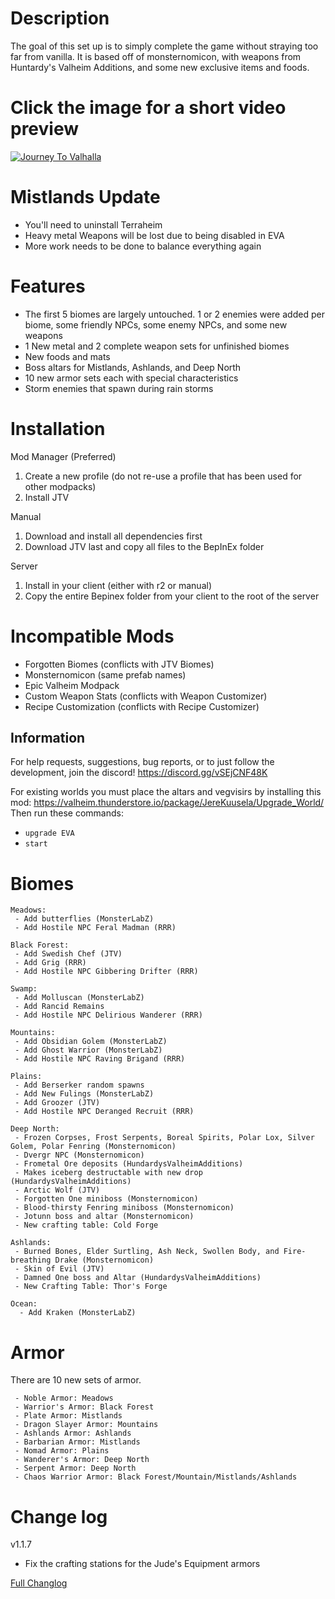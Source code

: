 # Description
The goal of this set up is to simply complete the game without straying too far from vanilla. It is based off of monsternomicon, with weapons from Huntardy's Valheim Additions, and some new exclusive items and foods.

# Click the image for a short video preview
[![Journey To Valhalla](https://img.youtube.com/vi/_GIE1Z5R2Ew/0.jpg)](https://www.youtube.com/watch?v=_GIE1Z5R2Ew)

# Mistlands Update
 - You'll need to uninstall Terraheim
 - Heavy metal Weapons will be lost due to being disabled in EVA
 - More work needs to be done to balance everything again

# Features
 - The first 5 biomes are largely untouched. 1 or 2 enemies were added per biome, some friendly NPCs, some enemy NPCs, and some new weapons
 - 1 New metal and 2 complete weapon sets for unfinished biomes
 - New foods and mats
 - Boss altars for Mistlands, Ashlands, and Deep North
 - 10 new armor sets each with special characteristics
 - Storm enemies that spawn during rain storms

# Installation
Mod Manager (Preferred)
 1. Create a new profile (do not re-use a profile that has been used for other modpacks)
 2. Install JTV

Manual
 1. Download and install all dependencies first
 3. Download JTV last and copy all files to the BepInEx folder

Server
 1. Install in your client (either with r2 or manual)
 2. Copy the entire Bepinex folder from your client to the root of the server

# Incompatible Mods
 - Forgotten Biomes (conflicts with JTV Biomes)
 - Monsternomicon (same prefab names)
 - Epic Valheim Modpack
 - Custom Weapon Stats (conflicts with Weapon Customizer)
 - Recipe Customization (conflicts with Recipe Customizer)

## Information
For help requests, suggestions, bug reports, or to just follow the development, join the discord! https://discord.gg/vSEjCNF48K

For existing worlds you must place the altars and vegvisirs by installing this mod: https://valheim.thunderstore.io/package/JereKuusela/Upgrade_World/
Then run these commands:

- `upgrade EVA`
- `start`


# Biomes
```
Meadows:
 - Add butterflies (MonsterLabZ)
 - Add Hostile NPC Feral Madman (RRR) 
```
```
Black Forest:
 - Add Swedish Chef (JTV)
 - Add Grig (RRR)
 - Add Hostile NPC Gibbering Drifter (RRR)
```
```
Swamp:
 - Add Molluscan (MonsterLabZ)
 - Add Rancid Remains
 - Add Hostile NPC Delirious Wanderer (RRR)
```
```
Mountains:
 - Add Obsidian Golem (MonsterLabZ)
 - Add Ghost Warrior (MonsterLabZ)
 - Add Hostile NPC Raving Brigand (RRR)
```
```
Plains:
 - Add Berserker random spawns
 - Add New Fulings (MonsterLabZ)
 - Add Groozer (JTV)
 - Add Hostile NPC Deranged Recruit (RRR)
```
```
Deep North:
 - Frozen Corpses, Frost Serpents, Boreal Spirits, Polar Lox, Silver Golem, Polar Fenring (Monsternomicon)
 - Dvergr NPC (Monsternomicon)
 - Frometal Ore deposits (HundardysValheimAdditions)
 - Makes iceberg destructable with new drop (HundardysValheimAdditions)
 - Arctic Wolf (JTV)
 - Forgotten One miniboss (Monsternomicon)
 - Blood-thirsty Fenring miniboss (Monsternomicon)
 - Jotunn boss and altar (Monsternomicon)
 - New crafting table: Cold Forge
```
```
Ashlands:
 - Burned Bones, Elder Surtling, Ash Neck, Swollen Body, and Fire-breathing Drake (Monsternomicon)
 - Skin of Evil (JTV)
 - Damned One boss and Altar (HundardysValheimAdditions)
 - New Crafting Table: Thor's Forge
```
```
Ocean:
  - Add Kraken (MonsterLabZ)
 ```

# Armor
There are 10 new sets of armor.
```
 - Noble Armor: Meadows
 - Warrior's Armor: Black Forest
 - Plate Armor: Mistlands
 - Dragon Slayer Armor: Mountains
 - Ashlands Armor: Ashlands
 - Barbarian Armor: Mistlands
 - Nomad Armor: Plains
 - Wanderer's Armor: Deep North
 - Serpent Armor: Deep North
 - Chaos Warrior Armor: Black Forest/Mountain/Mistlands/Ashlands
```


# Change log
v1.1.7
 - Fix the crafting stations for the Jude's Equipment armors

[Full Changlog](https://github.com/thedefside/journey_to_valhalla/blob/master/Changelog.txt)